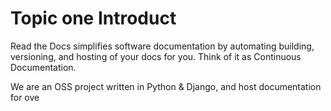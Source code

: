# Topic one Introduct
Read the Docs simplifies software documentation by automating building, versioning, and hosting of your docs for you. Think of it as Continuous Documentation.

We are an OSS project written in Python & Django, and host documentation for ove
